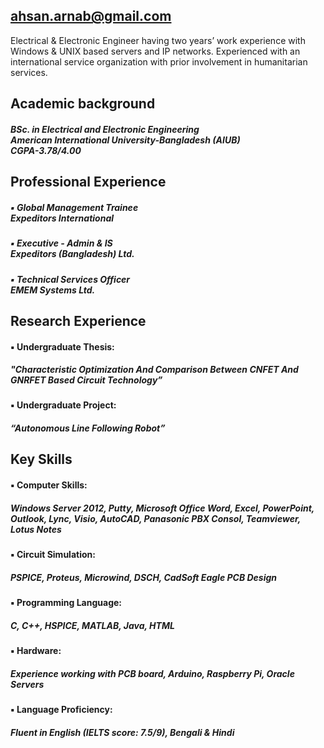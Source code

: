 ## ahsan.arnab@gmail.com 

Electrical & Electronic Engineer having two years’ work experience with Windows & UNIX based servers and IP networks. Experienced with an international service organization with prior involvement in humanitarian services.

## Academic background
##### BSc. in Electrical and Electronic Engineering <br /> American International University-Bangladesh (AIUB) <br /> CGPA-3.78/4.00

## Professional Experience
##### ▪ Global Management Trainee <br /> Expeditors International 
##### ▪ Executive - Admin & IS <br /> Expeditors (Bangladesh) Ltd.
##### ▪ Technical Services Officer <br /> EMEM Systems Ltd.

## Research Experience
#### ▪ Undergraduate Thesis: 
##### "Characteristic Optimization And Comparison Between CNFET And GNRFET Based Circuit Technology” 
#### ▪ Undergraduate Project: 
##### “Autonomous Line Following Robot”

## Key Skills
#### ▪ Computer Skills: 
##### Windows Server 2012, Putty, Microsoft Office Word, Excel, PowerPoint, Outlook, Lync, Visio, AutoCAD, Panasonic PBX Consol, Teamviewer, Lotus Notes
#### ▪ Circuit Simulation: 
##### PSPICE, Proteus, Microwind, DSCH, CadSoft Eagle PCB Design
#### ▪ Programming Language: 
##### C, C++, HSPICE, MATLAB, Java, HTML
#### ▪ Hardware: 
##### Experience working with PCB board, Arduino, Raspberry Pi, Oracle Servers
#### ▪ Language Proficiency: 
##### Fluent in English (IELTS score: 7.5/9), Bengali & Hindi
